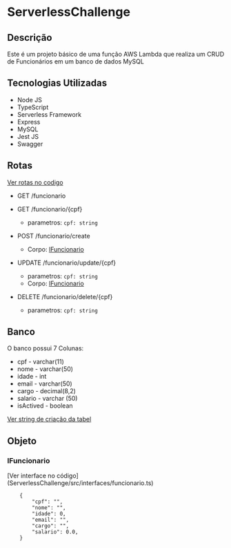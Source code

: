 # ServerlessChallenge

## Descrição
Este é um projeto básico de uma função AWS Lambda que realiza um CRUD de Funcionários em um banco de dados MySQL
## Tecnologias Utilizadas

* Node JS
* TypeScript
* Serverless Framework
* Express
* MySQL
* Jest JS
* Swagger
## Rotas

[Ver rotas no codigo](ServerlessChallenge/src/routes/funcionario.route.ts)

* GET /funcionario

* GET /funcionario/{cpf}
    * parametros: `cpf: string`
    
* POST /funcionario/create
    * Corpo: [IFuncionario](#-funcionario-)

* UPDATE /funcionario/update/{cpf}
    * parametros: `cpf: string`
    * Corpo: [IFuncionario](#-funcionario-)

* DELETE /funcionario/delete/{cpf}
    * parametros: `cpf: string`

## Banco
O banco possui 7 Colunas:
* cpf - varchar(11)
* nome - varchar(50)
* idade - int
* email - varchar(50)
* cargo - decimal(8,2)
* salario - varchar (50)
* isActived - boolean

[Ver string de criação da tabel](Queries/funcionario_tb.sql)

## Objeto
<h3 href="funcionario"> IFuncionario </h3>
[Ver interface no código](ServerlessChallenge/src/interfaces/funcionario.ts)

~~~
    {
        "cpf": "",
        "nome": "",
        "idade": 0,
        "email": "",
        "cargo": "",
        "salario": 0.0,
    }
~~~


